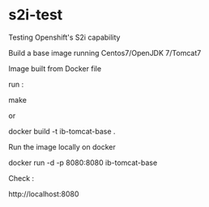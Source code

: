 # s2i-test
Testing Openshift's S2i capability


Build a base image running Centos7/OpenJDK 7/Tomcat7

Image built from Docker file

run :

make

or

docker build -t ib-tomcat-base .

Run the image locally on docker


docker run -d -p 8080:8080 ib-tomcat-base

Check :

http://localhost:8080

